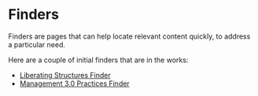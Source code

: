 # Finders

Finders are pages that can help locate relevant content quickly, to address a particular need. 

Here are a couple of initial finders that are in the works: 

- [Liberating Structures Finder](https://gphiliprogers.github.io/finders/lsfinder)
- [Management 3.0 Practices Finder](https://gphiliprogers.github.io/finders/m30finder)




